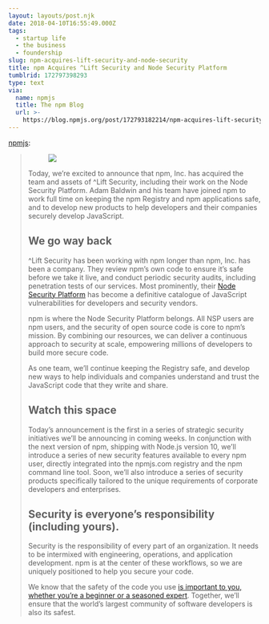 ```yaml
---
layout: layouts/post.njk
date: 2018-04-10T16:55:49.000Z
tags:
  - startup life
  - the business
  - foundership
slug: npm-acquires-lift-security-and-node-security
title: npm Acquires ^Lift Security and Node Security Platform
tumblrid: 172797398293
type: text
via:
  name: npmjs
  title: The npm Blog
  url: >-
    https://blog.npmjs.org/post/172793182214/npm-acquires-lift-security-and-node-security
---
```

<p><a href="http://blog.npmjs.org/post/172793182214/npm-acquires-lift-security-and-node-security" class="tumblr_blog">npmjs</a>:</p>

<blockquote>
<figure class="tmblr-full" data-orig-height="289" data-orig-width="1200"><img src="https://66.media.tumblr.com/7375b9960741db224d1507a5d2b4358a/tumblr_inline_p6y00tw6YC1uum5zo_540.png" data-orig-height="289" data-orig-width="1200"/></figure><p>Today, we’re excited to announce that npm, Inc. has acquired the team and assets of ^Lift Security, including their work on the Node Security Platform. Adam Baldwin and his team have joined npm to work full time on keeping the npm Registry and npm applications safe, and to develop new products to help developers and their companies securely develop JavaScript.<br/></p>
<h2>We go way back</h2>
<p>^Lift Security has been working with npm longer than npm, Inc. has been a company. They review npm’s own code to ensure it’s safe before we take it live, and conduct periodic security audits, including penetration tests of our services. Most prominently, their <a href="https://nodesecurity.io">Node Security Platform</a> has become a definitive catalogue of JavaScript vulnerabilities for developers and security vendors.</p>
<p>npm is where the Node Security Platform belongs. All NSP users are npm users, and the security of open source code is core to npm’s mission. By combining our resources, we can deliver a continuous approach to security at scale, empowering millions of developers to build more secure code.</p>
<p>As one team, we’ll continue keeping the Registry safe, and develop new ways to help individuals and companies understand and trust the JavaScript code that they write and share.</p>
<h2>Watch this space</h2>
<p>Today’s announcement is the first in a series of strategic security initiatives we’ll be announcing in coming weeks. In conjunction with the next version of npm, shipping with Node.js version 10, we’ll introduce a series of new security features available to every npm user, directly integrated into the npmjs.com registry and the npm command line tool. Soon, we’ll also introduce a series of security products specifically tailored to the unique requirements of corporate developers and enterprises.</p>
<h2>Security is everyone’s responsibility (including yours).</h2>
<p>Security is the responsibility of every part of an organization. It needs to be intermixed with engineering, operations, and application development. npm is at the center of these workflows, so we are uniquely positioned to help you secure your code.</p>
<p>We know that the safety of the code you use <a href="https://medium.com/npm-inc/security-in-the-js-community-4bac032e553b">is important to you, whether you’re a beginner or a seasoned expert</a>. Together, we’ll ensure that the world’s largest community of software developers is also its safest.</p>
</blockquote>
